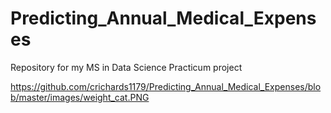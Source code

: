 # Predicting_Annual_Medical_Expenses
Repository for my MS in Data Science Practicum project

https://github.com/crichards1179/Predicting_Annual_Medical_Expenses/blob/master/images/weight_cat.PNG
